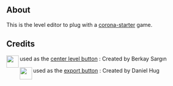 
## About
This is the level editor to plug with a [corona-starter](https://github.com/chrisdugne/corona-starter) game.

## Credits
<a href="http://thenounproject.com/term/shrink/33953/"><img align="left" height="32" width="32" src="https://d30y9cdsu7xlg0.cloudfront.net/png/33953-200.png"></a>

used as the [center level button](http://thenounproject.com/term/shrink/33953/) : Created by Berkay Sargın

<a href="http://thenounproject.com/term/shrink/20381/"><img align="left" height="32" width="32" src="https://d30y9cdsu7xlg0.cloudfront.net/png/20381-200.png"></a>

used as the [export button](http://thenounproject.com/term/shrink/20381/) : Created by Daniel Hug
